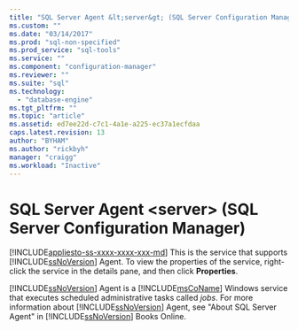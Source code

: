 ```yaml
---
title: "SQL Server Agent &lt;server&gt; (SQL Server Configuration Manager) | Microsoft Docs"
ms.custom: ""
ms.date: "03/14/2017"
ms.prod: "sql-non-specified"
ms.prod_service: "sql-tools"
ms.service: ""
ms.component: "configuration-manager"
ms.reviewer: ""
ms.suite: "sql"
ms.technology: 
  - "database-engine"
ms.tgt_pltfrm: ""
ms.topic: "article"
ms.assetid: ed7ee22d-c7c1-4a1e-a225-ec37a1ecfdaa
caps.latest.revision: 13
author: "BYHAM"
ms.author: "rickbyh"
manager: "craigg"
ms.workload: "Inactive"
---
```

# SQL Server Agent &lt;server&gt; (SQL Server Configuration Manager)
[!INCLUDE[appliesto-ss-xxxx-xxxx-xxx-md](../../includes/appliesto-ss-xxxx-xxxx-xxx-md.md)]
  This is the service that supports [!INCLUDE[ssNoVersion](../../includes/ssnoversion-md.md)] Agent. To view the properties of the service, right-click the service in the details pane, and then click **Properties**.  
  
 [!INCLUDE[ssNoVersion](../../includes/ssnoversion-md.md)] Agent is a [!INCLUDE[msCoName](../../includes/msconame-md.md)] Windows service that executes scheduled administrative tasks called *jobs*. For more information about [!INCLUDE[ssNoVersion](../../includes/ssnoversion-md.md)] Agent, see "About SQL Server Agent" in [!INCLUDE[ssNoVersion](../../includes/ssnoversion-md.md)] Books Online.  
  
  
